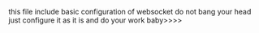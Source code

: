 this file include basic configuration of websocket do not bang your head just configure  it as it is and do 
your work baby>>>>